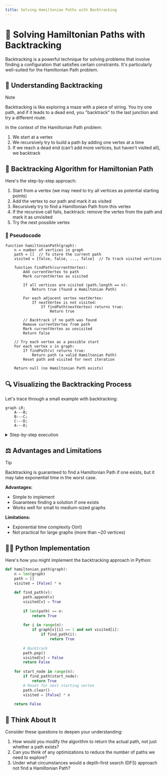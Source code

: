 ```yaml
---
title: Solving Hamiltonian Paths with Backtracking
---
```


# 🔄 Solving Hamiltonian Paths with Backtracking

Backtracking is a powerful technique for solving problems that involve finding a configuration that satisfies certain constraints. It's particularly well-suited for the Hamiltonian Path problem.

## 🧠 Understanding Backtracking

> [!NOTE]
> Backtracking is like exploring a maze with a piece of string. You try one path, and if it leads to a dead end, you "backtrack" to the last junction and try a different route.

In the context of the Hamiltonian Path problem:
1. We start at a vertex
2. We recursively try to build a path by adding one vertex at a time
3. If we reach a dead end (can't add more vertices, but haven't visited all), we backtrack

## 📝 Backtracking Algorithm for Hamiltonian Path

Here's the step-by-step approach:

1. Start from a vertex (we may need to try all vertices as potential starting points)
2. Add the vertex to our path and mark it as visited
3. Recursively try to find a Hamiltonian Path from this vertex
4. If the recursive call fails, backtrack: remove the vertex from the path and mark it as unvisited
5. Try the next possible vertex

### 🎯 Pseudocode

```
function hamiltonianPath(graph):
    n = number of vertices in graph
    path = []  // To store the current path
    visited = [false, false, ..., false]  // To track visited vertices
    
    function findPath(currentVertex):
        Add currentVertex to path
        Mark currentVertex as visited
        
        If all vertices are visited (path.length == n):
            Return true (found a Hamiltonian Path)
            
        For each adjacent vertex nextVertex:
            If nextVertex is not visited:
                If findPath(nextVertex) returns true:
                    Return true
                    
        // Backtrack if no path was found
        Remove currentVertex from path
        Mark currentVertex as unvisited
        Return false
    
    // Try each vertex as a possible start
    For each vertex v in graph:
        If findPath(v) returns true:
            Return path (a valid Hamiltonian Path)
        Reset path and visited for next iteration
        
    Return null (no Hamiltonian Path exists)
```

## 🔍 Visualizing the Backtracking Process

Let's trace through a small example with backtracking:

```mermaid
graph LR;
    A---B;
    B---C;
    C---D;
    A---D;
```

<details>
<summary>Step-by-step execution</summary>

1. Start at vertex A:
   - Path: [A], Visited: [A]
   - Try neighbor B

2. Add vertex B:
   - Path: [A, B], Visited: [A, B]
   - Try neighbor C

3. Add vertex C:
   - Path: [A, B, C], Visited: [A, B, C]
   - Try neighbor D

4. Add vertex D:
   - Path: [A, B, C, D], Visited: [A, B, C, D]
   - All vertices visited! Found Hamiltonian Path: A→B→C→D

</details>

## ⚖️ Advantages and Limitations

> [!TIP]
> Backtracking is guaranteed to find a Hamiltonian Path if one exists, but it may take exponential time in the worst case.

**Advantages:**
- Simple to implement
- Guarantees finding a solution if one exists
- Works well for small to medium-sized graphs

**Limitations:**
- Exponential time complexity O(n!)
- Not practical for large graphs (more than ~20 vertices)

## 👨‍💻 Python Implementation

Here's how you might implement the backtracking approach in Python:

```python
def hamiltonian_path(graph):
    n = len(graph)
    path = []
    visited = [False] * n
    
    def find_path(v):
        path.append(v)
        visited[v] = True
        
        if len(path) == n:
            return True
            
        for i in range(n):
            if graph[v][i] == 1 and not visited[i]:
                if find_path(i):
                    return True
                    
        # Backtrack
        path.pop()
        visited[v] = False
        return False
    
    for start_node in range(n):
        if find_path(start_node):
            return True
        # Reset for next starting vertex
        path.clear()
        visited = [False] * n
        
    return False
```

## 🧠 Think About It

Consider these questions to deepen your understanding:

1. How would you modify the algorithm to return the actual path, not just whether a path exists?
2. Can you think of any optimizations to reduce the number of paths we need to explore?
3. Under what circumstances would a depth-first search (DFS) approach not find a Hamiltonian Path? 